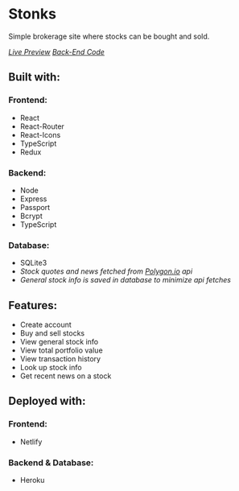 # Stonks
Simple brokerage site where stocks can be bought and sold.

*[Live Preview](https://stonks-crd.netlify.app/)*
*[Back-End Code](https://github.com/CoreyRobinsonDev/stonks-backend)*


## Built with:
### Frontend:
- React
- React-Router
- React-Icons
- TypeScript
- Redux

### Backend:
- Node
- Express
- Passport
- Bcrypt
- TypeScript

### Database:
- SQLite3
- *Stock quotes and news fetched from [Polygon.io](https://polygon.io/) api*
- *General stock info is saved in database to minimize api fetches*

## Features:
- Create account
- Buy and sell stocks
- View general stock info
- View total portfolio value
- View transaction history
- Look up stock info
- Get recent news on a stock

## Deployed with:
### Frontend:
- Netlify

### Backend & Database:
- Heroku